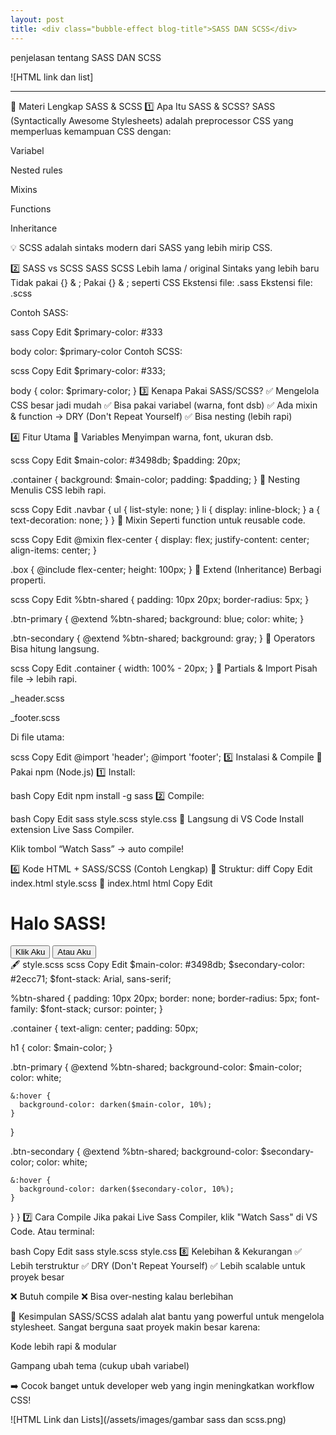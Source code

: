 ```yaml
---
layout: post
title: <div class="bubble-effect blog-title">SASS DAN SCSS</div>
---
```


penjelasan tentang SASS DAN SCSS

![HTML link dan list]

---

🎨 Materi Lengkap SASS & SCSS
1️⃣ Apa Itu SASS & SCSS?
SASS (Syntactically Awesome Stylesheets) adalah preprocessor CSS yang memperluas kemampuan CSS dengan:

Variabel

Nested rules

Mixins

Functions

Inheritance

💡 SCSS adalah sintaks modern dari SASS yang lebih mirip CSS.

2️⃣ SASS vs SCSS
SASS	SCSS
Lebih lama / original	Sintaks yang lebih baru
Tidak pakai {} & ;	Pakai {} & ; seperti CSS
Ekstensi file: .sass	Ekstensi file: .scss

Contoh SASS:

sass
Copy
Edit
$primary-color: #333

body
  color: $primary-color
Contoh SCSS:

scss
Copy
Edit
$primary-color: #333;

body {
  color: $primary-color;
}
3️⃣ Kenapa Pakai SASS/SCSS?
✅ Mengelola CSS besar jadi mudah
✅ Bisa pakai variabel (warna, font dsb)
✅ Ada mixin & function → DRY (Don't Repeat Yourself)
✅ Bisa nesting (lebih rapi)

4️⃣ Fitur Utama
🔹 Variables
Menyimpan warna, font, ukuran dsb.

scss
Copy
Edit
$main-color: #3498db;
$padding: 20px;

.container {
  background: $main-color;
  padding: $padding;
}
🔹 Nesting
Menulis CSS lebih rapi.

scss
Copy
Edit
.navbar {
  ul {
    list-style: none;
  }
  li {
    display: inline-block;
  }
  a {
    text-decoration: none;
  }
}
🔹 Mixin
Seperti function untuk reusable code.

scss
Copy
Edit
@mixin flex-center {
  display: flex;
  justify-content: center;
  align-items: center;
}

.box {
  @include flex-center;
  height: 100px;
}
🔹 Extend (Inheritance)
Berbagi properti.

scss
Copy
Edit
%btn-shared {
  padding: 10px 20px;
  border-radius: 5px;
}

.btn-primary {
  @extend %btn-shared;
  background: blue;
  color: white;
}

.btn-secondary {
  @extend %btn-shared;
  background: gray;
}
🔹 Operators
Bisa hitung langsung.

scss
Copy
Edit
.container {
  width: 100% - 20px;
}
🔹 Partials & Import
Pisah file → lebih rapi.

_header.scss

_footer.scss

Di file utama:

scss
Copy
Edit
@import 'header';
@import 'footer';
5️⃣ Instalasi & Compile
🔧 Pakai npm (Node.js)
1️⃣ Install:

bash
Copy
Edit
npm install -g sass
2️⃣ Compile:

bash
Copy
Edit
sass style.scss style.css
🔧 Langsung di VS Code
Install extension Live Sass Compiler.

Klik tombol “Watch Sass” → auto compile!

6️⃣ Kode HTML + SASS/SCSS (Contoh Lengkap)
📂 Struktur:
diff
Copy
Edit
index.html
style.scss
📄 index.html
html
Copy
Edit
<!DOCTYPE html>
<html lang="en">
<head>
    <meta charset="UTF-8" />
    <meta name="viewport" content="width=device-width, initial-scale=1.0"/>
    <title>Contoh SASS</title>
    <link rel="stylesheet" href="style.css" />
</head>
<body>
    <div class="container">
        <h1>Halo SASS!</h1>
        <button class="btn-primary">Klik Aku</button>
        <button class="btn-secondary">Atau Aku</button>
    </div>
</body>
</html>
🖋️ style.scss
scss
Copy
Edit
$main-color: #3498db;
$secondary-color: #2ecc71;
$font-stack: Arial, sans-serif;

%btn-shared {
  padding: 10px 20px;
  border: none;
  border-radius: 5px;
  font-family: $font-stack;
  cursor: pointer;
}

.container {
  text-align: center;
  padding: 50px;

  h1 {
    color: $main-color;
  }

  .btn-primary {
    @extend %btn-shared;
    background-color: $main-color;
    color: white;

    &:hover {
      background-color: darken($main-color, 10%);
    }
  }

  .btn-secondary {
    @extend %btn-shared;
    background-color: $secondary-color;
    color: white;

    &:hover {
      background-color: darken($secondary-color, 10%);
    }
  }
}
7️⃣ Cara Compile
Jika pakai Live Sass Compiler, klik "Watch Sass" di VS Code.
Atau terminal:

bash
Copy
Edit
sass style.scss style.css
8️⃣ Kelebihan & Kekurangan
✅ Lebih terstruktur
✅ DRY (Don't Repeat Yourself)
✅ Lebih scalable untuk proyek besar

❌ Butuh compile
❌ Bisa over-nesting kalau berlebihan

🔑 Kesimpulan
SASS/SCSS adalah alat bantu yang powerful untuk mengelola stylesheet. Sangat berguna saat proyek makin besar karena:

Kode lebih rapi & modular

Gampang ubah tema (cukup ubah variabel)

➡️ Cocok banget untuk developer web yang ingin meningkatkan workflow CSS!

![HTML Link dan Lists](/assets/images/gambar sass dan scss.png)
